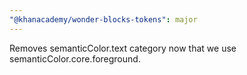 ```yaml
---
"@khanacademy/wonder-blocks-tokens": major
---
```


Removes semanticColor.text category now that we use semanticColor.core.foreground.
